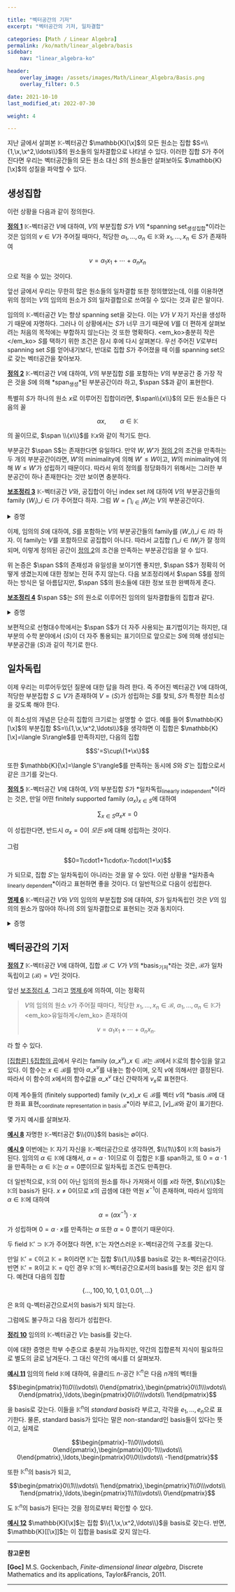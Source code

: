 ```yaml
---

title: "벡터공간의 기저"
excerpt: "벡터공간의 기저, 일차결합"

categories: [Math / Linear Algebra]
permalink: /ko/math/linear_algebra/basis
sidebar: 
    nav: "linear_algebra-ko"

header:
    overlay_image: /assets/images/Math/Linear_Algebra/Basis.png
    overlay_filter: 0.5

date: 2021-10-10
last_modified_at: 2022-07-30

weight: 4

---
```


지난 글에서 살펴본 $\mathbb{K}$-벡터공간 $\mathbb{K}[\x]$의 모든 원소는 집합 $S=\\{1,\x,\x^2,\ldots\\}$의 원소들의 일차결합으로 나타낼 수 있다. 이러한 집합 $S$가 주어진다면 우리는 벡터공간들의 모든 원소 대신 $S$의 원소들만 살펴보아도 $\mathbb{K}[\x]$의 성질을 파악할 수 있다.

## 생성집합

이런 상황을 다음과 같이 정의한다.

<div class="definition" markdown="1">

<ins id="def1">**정의 1**</ins> $\mathbb{K}$-벡터공간 $V$에 대하여, $V$의 부분집합 $S$가 $V$의 *spanning set<sub>생성집합</sub>*이라는 것은 임의의 $v\in V$가 주어질 때마다, 적당한 $\alpha_1,\ldots,\alpha_n\in \mathbb{K}$와 $x_1,\ldots, x_n\in S$가 존재하여 

$$v=\alpha_1x_1+\cdots+\alpha_nx_n$$

으로 적을 수 있는 것이다.

</div>

앞선 글에서 우리는 무한히 많은 원소들의 일차결합 또한 정의했었는데, 이를 이용하면 위의 정의는 $V$의 임의의 원소가 $S$의 일차결합으로 쓰여질 수 있다는 것과 같은 말이다. 

임의의 $\mathbb{K}$-벡터공간 $V$는 항상 spanning set을 갖는다. 이는 $V$가 $V$ 자기 자신을 생성하기 때문에 자명하다. 그러나 이 상황에서는 $S$가 너무 크기 때문에 $V$를 더 편하게 살펴보려는 처음의 목적에는 부합하지 않는다는 것 또한 명확하다. <em_ko>충분히 작은</em_ko> $S$를 택하기 위한 조건은 잠시 후에 다시 살펴본다. 우선 주어진 $V$로부터 spanning set $S$를 얻어내기보다, 반대로 집합 $S$가 주어졌을 때 이를 spanning set으로 갖는 벡터공간을 찾아보자. 

<div class="definition" markdown="1">

<ins id="def2">**정의 2**</ins> $\mathbb{K}$-벡터공간 $V$에 대하여, $V$의 부분집합 $S$를 포함하는 $V$의 부분공간 중 가장 작은 것을 $S$에 의해 *span<sub>생성</sub>*된 부분공간이라 하고, $\span S$과 같이 표현한다.

</div>

특별히 $S$가 하나의 원소 $x$로 이루어진 집합이라면, $\span\\{x\\}$의 모든 원소들은 다음의 꼴

$$\alpha x,\qquad\alpha\in \mathbb{K}$$

의 꼴이므로, $\span \\{x\\}$를 $\mathbb{K}x$와 같이 적기도 한다.

부분공간 $\span S$는 존재한다면 유일하다. 만약 $W,W'$가 [정의 2](#def2)의 조건을 만족하는 두 개의 부분공간이라면, $W'$의 minimality에 의해 $W'\leq W$이고, $W$의 minimality에 의해 $W\leq W'$가 성립하기 때문이다. 따라서 위의 정의를 정당화하기 위해서는 그러한 부분공간이 하나 존재한다는 것만 보이면 충분하다.

<div class="proposition" markdown="1">

<ins id="lem3">**보조정리 3**</ins> $\mathbb{K}$-벡터공간 $V$와, 공집합이 아닌 index set $I$에 대하여 $V$의 부분공간들의 family $(W_i)\_{i\in I}$가 주어졌다 하자. 그럼 $W=\bigcap_{i\in I} W_i$는 $V$의 부분공간이다.

</div>
<details class="proof" markdown="1">
<summary>증명</summary>

임의의 $w_1, w_2\in W$에 대하여, $w_1+w_2\in W$임을 보이자. $w_1$과 $w_2$ 각각이 $W$의 원소이므로, 모든 $i\in I$에 대하여 $w_1,w_2$는 $W_i$의 원소이고, 따라서 $w_1+w_2\in W_i$가 모든 $i$에 대해 성립한다. 이제 다시 $W$의 정의에 의해 $w_1+w_2\in W$가 성립한다.

이와 유사하게 임의의 $w\in W$와 $\alpha\in\mathbb{K}$에 대하여

$$w\in W\implies w\in W_i\text{ for all $i$}\implies \alpha w\in W_i\text{ for all $i$}\implies \alpha w\in W$$

이므로 $W$는 스칼라곱에 대해서도 닫혀있고, $0\in W$도 자명하므로 $W$는 부분공간이 된다.

</details>

이제, 임의의 $S$에 대하여, <phrase>$S$를 포함하는 $V$의 부분공간들의 family</phrase>를 $(W\_i)\_{i\in I}$라 하자. 이 family는 $V$를 포함하므로 공집합이 아니다. 따라서 교집합 $\bigcap\_{i\in I} W_i$가 잘 정의되며, 이렇게 정의된 공간이 [정의 2](#def2)의 조건을 만족하는 부분공간임을 알 수 있다. 

위 논증은 $\span S$의 존재성과 유일성을 보이기엔 좋지만, $\span S$가 정확히 어떻게 생겼는지에 대한 정보는 전혀 주지 않는다. 다음 보조정리에서 $\span S$를 정의하는 방식은 덜 아름답지만, $\span S$의 원소들에 대한 정보 또한 완벽하게 준다.

<div class="proposition" markdown="1">

<ins id="lem4">**보조정리 4**</ins> $\span S$는 $S$의 원소로 이루어진 임의의 일차결합들의 집합과 같다.

</div>
<details class="proof" markdown="1">
<summary>증명</summary>

$S$의 원소로 이루어진 임의의 일차결합들의 집합을 $\langle S\rangle$으로 표기하자. 즉 $\langle S\rangle$의 모든 원소들은 적당한 $x_1,\ldots, x_n\in S$에 대하여 일차결합 $\alpha_1x_1+\cdots+\alpha_nx_n$의 꼴로 나타낼 수 있고, 거꾸로 이러한 꼴을 갖는 모든 벡터들은 $\langle S\rangle$의 원소이다.

$\langle S\rangle$의 두 원소 $v,w$가 각각 다음의 식

$$v=\alpha_1x_1+\cdots+\alpha_nx_n,\quad w=\beta_1y_1+\cdots+\beta_my_m$$

으로 주어졌다 하자. 그럼 

$$v+w=\alpha_1x_1+\cdots+\alpha_nx_n+\beta_1y_1+\cdots+\beta_my_m$$

이므로 $v+w\in S$이다. 비슷하게, 임의의 스칼라 $\gamma$에 대하여

$$\gamma v=\gamma\alpha_1x_1+\cdots+\gamma\alpha_nx_n$$

이로 $\gamma v$ 또한 $\langle S\rangle$에 속한다. 따라서 $\langle S\rangle$은 $S$를 포함하는 $V$의 부분공간이 되므로 정의에 의해 $\span S\leq \langle S\rangle$이다.

한편, [§부분공간, ⁋명제 3](/ko/math/linear_algebra/subspaces#prop3)에 의하여, $S$를 포함하는 임의의 부분공간은 $S$의 원소들의 일차결합 또한 포함해야 하므로 $\langle S\rangle\leq\span S$가 성립한다.

</details>

보편적으로 선형대수학에서는 $\span S$가 더 자주 사용되는 표기법이기는 하지만, 대부분의 수학 분야에서 $\langle S\rangle$이 더 자주 통용되는 표기이므로 앞으로는 $S$에 의해 생성되는 부분공간을 $\langle S\rangle$과 깉이 적기로 한다.

## 일차독립

이제 우리는 미루어두었던 질문에 대한 답을 하려 한다. 즉 주어진 벡터공간 $V$에 대하여, 적당한 부분집합 $S\subseteq V$가 존재하여 $V=\langle S\rangle$가 성립하는 $S$를 찾되, $S$가 특정한 최소성을 갖도록 해야 한다. 

이 최소성의 개념은 단순히 집합의 크기로는 설명할 수 없다. 예를 들어 $\mathbb{K}[\x]$의 부분집합 $S=\\{1,\x,\x^2,\ldots\\}$을 생각하면 이 집합은 $\mathbb{K}[\x]=\langle S\rangle$를 만족하지만, 다음의 집합

$$S'=S\cup\{1+\x\}$$

또한 $\mathbb{K}[\x]=\langle S'\rangle$를 만족하는 동시에 $S$와 $S'$는 집합으로서 같은 크기를 갖는다. 

<div class="definition" markdown="1">

<ins id="def5">**정의 5**</ins> $\mathbb{K}$-벡터공간 $V$에 대하여, $V$의 부분집합 $S$가 *일차독립<sub>linearly independent</sub>*이라는 것은, 만일 어떤 finitely supported family $(\alpha_x)_{x\in S}$에 대하여

$$\sum_{x\in S} \alpha_xx=0$$

이 성립한다면, 반드시 $\alpha_x=0$이 *모든* $s$에 대해 성립하는 것이다.

</div>

그럼

$$0=1\cdot1+1\cdot\x-1\cdot(1+\x)$$

가 되므로, 집합 $S'$는 일차독립이 아니라는 것을 알 수 있다. 이런 상황을 *일차종속<sub>linearly dependent</sub>*이라고 표현하면 좋을 것이다. 더 일반적으로 다음이 성립한다.

<div class="proposition" markdown="1">

<ins id="prop6">**명제 6**</ins> $\mathbb{K}$-벡터공간 $V$와 $V$의 임의의 부분집합 $S$에 대하여, $S$가 일차독립인 것은 $V$의 임의의 원소가 많아야 하나의 $S$의 일차결합으로 표현되는 것과 동치이다.

</div>
<details class="proof" markdown="1">
<summary>증명</summary>

우선, 뒤의 조건이 성립한다면, $0\in V$를 $S$의 일차결합으로 표현하는 방법도 많아야 하나 뿐이다. 그런데

$$0=\sum_{x\in S}0x$$

이므로, 만일 $\sum_{x\in S}\alpha_xx=0$이라면 유일성에 의해 $\alpha_x=0$이 항상 성립한다. 따라서 $S$는 일차독립이다.

반대 방향을 보이기 위해, 결론에 반하여 $S$가 일차독립이지만 두 $S$의 일차결합

$$v=\sum_{x\in S}\alpha_xx=\sum_{x\in S}\beta_xx$$

으로 표현된다 가정하자. 그럼 $0=v-v$이므로,

$$0=v-v=\sum_{x\in S}\alpha_xx-\sum_{x\in S}\beta_xx=\sum_{x\in S}(\alpha_x-\beta_x)x$$

인데, $S$가 일차독립이므로 정의에 의해 $\alpha_x-\beta_x=0$이 모든 $x$에 대해 성립한다. 이는 $\sum\alpha_xx$와 $\sum\beta_xx$가 서로 다른 표현이라는 것에 모순이므로 증명이 완료된다.

</details>

## 벡터공간의 기저

<div class="definition" markdown="1">

<ins id="def7">**정의 7**</ins> $\mathbb{K}$-벡터공간 $V$에 대하여, 집합 $\mathcal{B}\subset V$가 $V$의 *basis<sub>기저</sub>*라는 것은, $\mathcal{B}$가 일차독립이고 $\langle\mathcal{B}\rangle=V$인 것이다.

</div>

앞선 [보조정리 4](#lem4), 그리고 [명제 6](#prop6)에 의하여, 이는 정확히 

> $V$의 임의의 원소 $v$가 주어질 때마다, 적당한 $x_1,\ldots, x_n\in\mathcal{B}$, $\alpha_1,\ldots, \alpha_n\in \mathbb{K}$가 <em_ko>유일하게</em_ko> 존재하여
>
> $$v=\alpha_1x_1+\cdots+\alpha_nx_n.$$

라 할 수 있다. 

[\[집합론\] §집합의 곱](/ko/math/set_theory/product_of_sets)에서 우리는 family $(\alpha\_x^v)\_{x\in\mathcal{B}}$는 $\mathcal{B}$에서 $\mathbb{K}$로의 함수임을 알고 있다. 이 함수는 $x\in\mathcal{B}$를 받아 $\alpha\_x^v$를 내놓는 함수이며, 오직 $v$에 의해서만 결정된다. 따라서 이 함수의 $x$에서의 함수값을 $\alpha\_x^v$ 대신 간략하게 $v_x$로 표현한다. 

이제 계수들의 (finitely supported) family $(v\_x)\_{x\in \mathcal{B}}$를 벡터 $v$의 *basis $\mathcal{B}$에 대한 좌표 표현<sub>coordinate representation in basis $\mathcal{B}$</sub>*이라 부르고, $[v]\_\mathcal{B}$와 같이 표기한다. 

몇 가지 예시를 살펴보자.

<div class="example" markdown="1">

<ins id="ex8">**예시 8**</ins> 자명한 $\mathbb{K}$-벡터공간 $\\{0\\}$의 basis는 $\emptyset$이다.

</div>

<div class="example" markdown="1">

<ins id="ex9">**예시 9**</ins> 이번에는 $\mathbb{K}$ 자기 자신을 $\mathbb{K}$-벡터공간으로 생각하면, $\\{1\\}$이 $\mathbb{K}$의 basis가 된다. 임의의 $\alpha\in\mathbb{K}$에 대해서, $\alpha=\alpha\cdot 1$이므로 이 집합은 $\mathbb{K}$를 span하고, 또 $0=\alpha\cdot 1$을 만족하는 $\alpha\in\mathbb{K}$는 $\alpha=0$뿐이므로 일차독립 조건도 만족한다.

더 일반적으로, $\mathbb{K}$의 0이 아닌 임의의 원소를 하나 가져와서 이를 $x$라 하면, $\\{x\\}$는 $\mathbb{K}$의 basis가 된다. $x\neq 0$이므로 $x$의 곱셈에 대한 역원 $x^{-1}$이 존재하며, 따라서 임의의 $\alpha\in\mathbb{K}$에 대하여

$$\alpha=(\alpha x^{-1})\cdot x$$

가 성립하며 $0=\alpha\cdot x$를 만족하는 $\alpha$ 또한 $\alpha=0$ 뿐이기 때문이다. 

</div>

두 field $\mathbb{K}'\supset \mathbb{K}$가 주어졌다 하면, $\mathbb{K}'$는 자연스러운 $\mathbb{K}$-벡터공간의 구조를 갖는다.

만일 $\mathbb{K}'=\mathbb{C}$이고 $\mathbb{K}=\mathbb{R}$이라면 $\mathbb{K}'$는 집합 $\\{1,i\\}$를 basis로 갖는 $\mathbb{R}$-벡터공간이다. 반면 $\mathbb{K}'=\mathbb{R}$이고 $\mathbb{K}=\mathbb{Q}$인 경우 $\mathbb{K}'$의 $\mathbb{K}$-벡터공간으로서의 basis를 찾는 것은 쉽지 않다. 예컨대 다음의 집합

$$\{\ldots,100,10,1,0.1,0.01,\ldots\}$$

은 $\mathbb{R}$의 $\mathbb{Q}$-벡터공간으로서의 basis가 되지 않는다. 

그럼에도 불구하고 다음 정리가 성립한다.

<div class="proposition" markdown="1">

<ins id="thm10">**정리 10**</ins> 임의의 $\mathbb{K}$-벡터공간 $V$는 basis를 갖는다.

</div>

이에 대한 증명은 학부 수준으로 충분히 가능하지만, 약간의 집합론적 지식이 필요하므로 별도의 글로 남겨둔다. 그 대신 약간의 예시를 더 살펴보자. 

<div class="example" markdown="1">

<ins id="ex11">**예시 11**</ins> 임의의 field $\mathbb{K}$에 대하여, 유클리드 $n$-공간 $\mathbb{K}^n$은 다음 $n$개의 벡터들

$$\begin{pmatrix}1\\0\\\vdots\\ 0\end{pmatrix},\begin{pmatrix}0\\1\\\vdots\\ 0\end{pmatrix},\ldots,\begin{pmatrix}0\\0\\\vdots\\ 1\end{pmatrix}$$

을 basis로 갖는다. 이들을 $\mathbb{K}^n$의 *standard basis*라 부르고, 각각을 $e_1,\ldots,e_n$으로 표기한다. 물론, standard basis가 있다는 말은 non-standard인 basis들이 있다는 뜻이고, 실제로

$$\begin{pmatrix}-1\\0\\\vdots\\ 0\end{pmatrix},\begin{pmatrix}0\\-1\\\vdots\\ 0\end{pmatrix},\ldots,\begin{pmatrix}0\\0\\\vdots\\ -1\end{pmatrix}$$

또한 $\mathbb{K}^n$의 basis가 되고, 

$$\begin{pmatrix}0\\1\\\vdots\\ 1\end{pmatrix},\begin{pmatrix}1\\0\\\vdots\\ 1\end{pmatrix},\ldots,\begin{pmatrix}1\\1\\\vdots\\ 0\end{pmatrix}$$

도 $\mathbb{K}^n$의 basis가 된다는 것을 정의로부터 확인할 수 있다.

</div>
<div class="example" markdown="1">

<ins id="ex12">**예시 12**</ins> $\mathbb{K}[\x]$는 집합 $\\{1,\x,\x^2,\ldots\\}$을 basis로 갖는다. 반면, $\mathbb{K}[[\x]]$는 이 집합을 basis로 갖지 않는다.  

</div>

---

**참고문헌**

**[Goc]** M.S. Gockenbach, *Finite-dimensional linear algebra*, Discrete Mathematics and its applications, Taylor&Francis, 2011.

---
